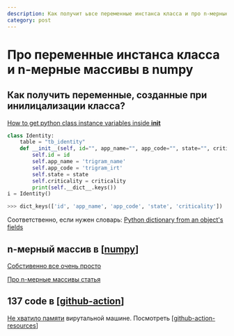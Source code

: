 ```yaml
---
description: Как получит ьвсе переменные инстанса класса и про n-мерные массивы в numpy
category: post
---
```

# Про переменные инстанса класса и n-мерные массивы в numpy

## Как получить переменные, созданные при инилицализации класса?

[How to get python class instance variables inside __init__](https://stackoverflow.com/questions/55629400/how-to-get-python-class-instance-variables-inside-init)

```python
class Identity:
    table = "tb_identity"
    def __init__(self, id="", app_name="", app_code="", state="", criticality=""):
        self.id = id
        self.app_name = 'trigram_name'
        self.app_code = 'trigram_irt'
        self.state = state
        self.criticality = criticality
        print(self.__dict__.keys())
i = Identity()

>>> dict_keys(['id', 'app_name', 'app_code', 'state', 'criticality'])
```

Соответственно, если нужен словарь: [Python dictionary from an object's fields](https://stackoverflow.com/a/62680/15966204)

## n-мерный массив в [[numpy]]

[Собстивенно все очень просто](https://stackoverflow.com/a/22982371/15966204)

[Про n-мерные массивы статья](https://numpy.org/doc/stable/reference/arrays.ndarray.html)

## 137 code в [[github-action]]

[Не хватило памяти](https://github.community/t/docker-container-running-tests-keep-on-exiting-on-github-acitons-with-exit-code-137/176417) вирутальной машине. Посмотреть [[github-action-resources]]

[//begin]: # "Autogenerated link references for markdown compatibility"
[numpy]: ../lists/numpy "Numpy"
[github-action]: ../notes/github-action "Githunb action"
[github-action-resources]: ../notes/github-action-resources "Github actions resources"
[//end]: # "Autogenerated link references"